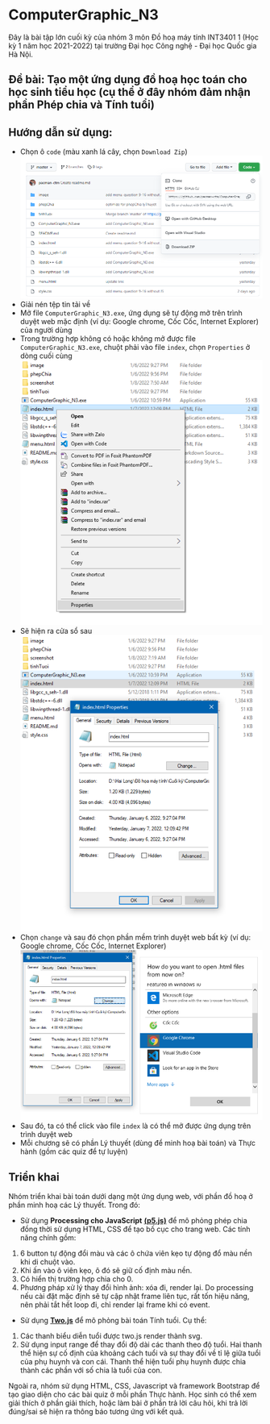 # ComputerGraphic_N3

Đây là bài tập lớn cuối kỳ của nhóm 3 môn Đồ hoạ máy tính INT3401 1 (Học kỳ 1 năm học 2021-2022) tại trường Đại học Công nghệ - Đại học Quốc gia Hà Nội.

## Đề bài: Tạo một ứng dụng đồ hoạ học toán cho học sinh tiểu học (cụ thể ở đây nhóm đảm nhận phần Phép chia và Tính tuổi)

## Hướng dẫn sử dụng:
- Chọn ô `code` (màu xanh lá cây, chọn `Download Zip`) ![download](./screenshot/download.png)
- Giải nén tệp tin tải về
- Mở file `ComputerGraphic_N3.exe`, ứng dụng sẽ tự động mở trên trình duyệt web mặc định (ví dụ: Google chrome, Cốc Cốc, Internet Explorer) của người dùng
- Trong trường hợp không có hoặc không mở được file `ComputerGraphic_N3.exe`, chuột phải vào file `index`, chọn `Properties` ở dòng cuối cùng ![openProperties](./screenshot/openProperties.png)
- Sẽ hiện ra cửa sổ sau ![openIndex](./screenshot/openIndex.png)
- Chọn `change` và sau đó chọn phần mềm trình duyệt web bất kỳ (ví dụ: Google chrome, Cốc Cốc, Internet Explorer)![choseApp](./screenshot/choseApp.png)
- Sau đó, ta có thể click vào file `index` là có thể mở được ứng dụng trên trình duyệt web
- Mỗi chương sẽ có phần Lý thuyết (dùng để minh hoạ bài toán) và Thực hành (gồm các quiz để tự luyện)

## Triển khai

Nhóm triển khai bài toán dưới dạng một ứng dụng web, với phần đồ hoạ ở phần minh hoạ các Lý thuyết. Trong đó:
 + Sử dụng **Processing cho JavaScript** [**(p5.js)**](https://p5js.org) để mô phỏng phép chia đồng thời sử dụng HTML, CSS để tạo bố cục cho trang web. Các tính năng chính gồm:
 1. 6 button tự động đổi màu và các ô chứa viên kẹo tự động đổ màu nền khi di chuột vào.
 2. Khi ấn vào ô viên kẹo, ô đó sẽ giữ cố định màu nền.
 3. Có hiển thị trường hợp chia cho 0.
 4. Phương pháp xử lý thay đổi hình ảnh: xóa đi, render lại. Do processing nếu cài đặt mặc định sẽ tự cập nhật frame liên tục, rất tốn hiệu năng, nên phải tắt hết loop đi, chỉ render lại frame khi có event.
 + Sử dụng [**Two.js**](https://two.js.org) để mô phỏng bài toán Tính tuổi. Cụ thể: 
 1. Các thanh biểu diễn tuổi được two.js render thành svg. 
 2. Sử dụng input range để thay đổi độ dài các thanh theo độ tuổi. Hai thanh thể hiện sự cố định của khoảng cách tuổi và sự thay đổi về tỉ lệ giữa tuổi của phụ huynh và con cái. Thanh thể hiện tuổi phụ huynh được chia thành các phần với số chia là tuổi của con.

Ngoài ra, nhóm sử dụng HTML, CSS, Javascript và framework Bootstrap để tạo giao diện cho các bài quiz ở mỗi phần Thực hành. Học sinh có thể xem giải thích ở phần giải thích, hoặc làm bài ở phần trả lời câu hỏi, khi trả lời đúng/sai sẽ hiện ra thông báo tương ứng với kết quả. 

